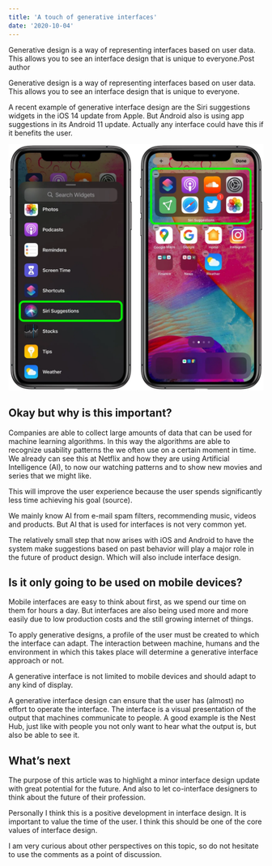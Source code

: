 ```yaml
---
title: 'A touch of generative interfaces'
date: '2020-10-04'
---
```


Generative design is a way of representing interfaces based on user data. This allows you to see an interface design that is unique to everyone.Post author 

Generative design is a way of representing interfaces based on user data. This allows you to see an interface design that is unique to everyone.

A recent example of generative interface design are the Siri suggestions widgets in the iOS 14 update from Apple. But Android also is using app suggestions in its Android 11 update. Actually any interface could have this if it benefits the user. 

![image](/public/images/posts/17J3VTaxwC03WY1FY6rajZw.webp)

## Okay but why is this important? ##

Companies are able to collect large amounts of data that can be used for machine learning algorithms. In this way the algorithms are able to recognize usability patterns the we often use on a certain moment in time. We already can see this at Netflix and how they are using Artificial Intelligence (AI), to now our watching patterns and to show new movies and series that we might like. 

This will improve the user experience because the user spends significantly less time achieving his goal (source). 

We mainly know AI from e-mail spam filters, recommending music, videos and products. But AI that is used for interfaces is not very common yet.

The relatively small step that now arises with iOS and Android to have the system make suggestions based on past behavior will play a major role in the future of product design. Which will also include interface design.

## Is it only going to be used on mobile devices? ##

Mobile interfaces are easy to think about first, as we spend our time on them for hours a day. But interfaces are also being used more and more easily due to low production costs and the still growing internet of things.

To apply generative designs, a profile of the user must be created to which the interface can adapt. The interaction between machine, humans and the environment in which this takes place will determine a generative interface approach or not.

A generative interface is not limited to mobile devices and should adapt to any kind of display.

A generative interface design can ensure that the user has (almost) no effort to operate the interface. The interface is a visual presentation of the output that machines communicate to people. A good example is the Nest Hub, just like with people you not only want to hear what the output is, but also be able to see it. 

## What’s next ##

The purpose of this article was to highlight a minor interface design update with great potential for the future. And also to let co-interface designers to think about the future of their profession.

Personally I think this is a positive development in interface design. It is important to value the time of the user. I think this should be one of the core values of interface design.

I am very curious about other perspectives on this topic, so do not hesitate to use the comments as a point of discussion.